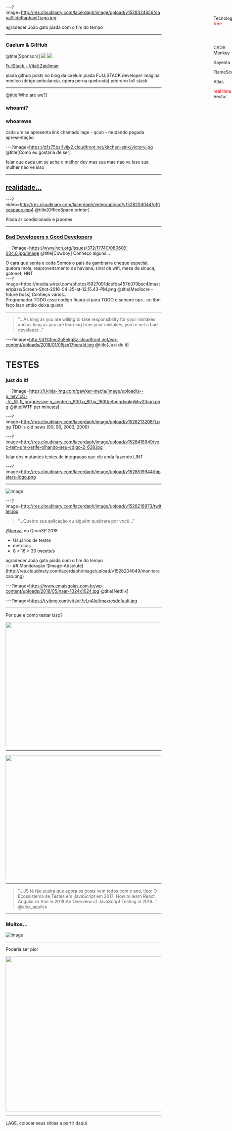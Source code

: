 ---?image=http://res.cloudinary.com/lacerdaph/image/upload/v1528324656/capaSlideRaphaelTiago.jpg

<aside class="notes">
	agradecer João gato
	piada com o fim do tempo
</aside>

---
 ### Caelum & GitHub

@title[Sponsors]
<img style="max-width: 10em; max-height: 8em;" src="https://encrypted-tbn0.gstatic.com/images?q=tbn:ANd9GcTCeaNeLAALdFIUDLmwTJB-0nGiNJaBQmcaZrii63JbVpWQgIL1"/>
<img style="max-width: 10em; max-height: 8em;" src="http://res.cloudinary.com/lacerdaph/image/upload/v1528212612/microsoft-80658_960_720.png"/>

[FullStack - Vitali Zaidiman](https://medium.com/welldone-software/an-overview-of-javascript-testing-in-2018-f68950900bc3)

<aside class="notes">
	piada github
	posts no blog da caelum
	piada FULLSTACK developer
	imagina medico (dirige ambulancia, opera perna quebrada)
	pedreiro full stack
</aside>

---
@title[Who are we?]
### <strike>whoami?</strike>
### whoarewe
<aside class="notes">
	cada um se apresenta
	link chamado lage - qcon - mudando pegada apresentação
</aside>

---?image=https://d1z75bzl1vljy2.cloudfront.net/kitchen-sink/victory.jpg
@title[Como eu gostaria de ser]

<aside class="notes">
	falar que cada um se acha o melhor dev
    mas sua mae nao ve isso
    sua mulher nao ve isso
</aside>

---
## [realidade...](https://code.energy/misconceptions-about-programmers/)

---?video=http://res.cloudinary.com/lacerdaph/video/upload/v1528204044/officespace.mp4
@title[OfficeSpace printer]

<aside class="notes">
	Piada ar condicionado e japones
</aside>

---
### [Bad Developers x Good Developers](https://medium.com/@CodementorIO/good-developers-vs-bad-developers-fe9d2d6b582b)

---?image=https://www.hcn.org/issues/372/17740/080609-034.0.jpg/image
@title[Cowboy]
Conheço alguns...

<aside class="notes">
	O cara que senta e coda
	Somos o país da gambiarra
	cheque especial, quebra mola, reaproveitamento de haviana, sinal de wifi, mesa de sinuca, gatonet, HNT
</aside>
---?image=https://media.wired.com/photos/5927091dcefba457b079bec4/master/pass/Screen-Shot-2016-04-25-at-12.15.43-PM.png
@title[Mediocre - future boss]
Conheço vários...
<aside class="notes">
	Programador TODO
	esse codigo ficará aí para TODO e sempre
	ops.. eu tbm faço isso então deixa quieto
</aside>


---
> "...As long as you are willing to take responsibility for your mistakes and as long as you are learning from your mistakes, you’re not a bad developer..."

---?image=http://d133mo2u8ekg8z.cloudfront.net/wp-content/uploads/2018/01/05jan17herald.jpg
@title[Just do it]
# TESTES
### just do it!

---?image=https://i.kinja-img.com/gawker-media/image/upload/s--p_hev1cO--/c_fill,fl_progressive,g_center,h_900,q_80,w_1600/etoegdvqkgljihv2tbuq.png
@title[WTF per minutes]


---?image=http://res.cloudinary.com/lacerdaph/image/upload/v1528213208/1.png
TDD is old news (90, 96, 2003, 2009)

---?image=http://res.cloudinary.com/lacerdaph/image/upload/v1528418949/voc-tem-um-xerife-olhando-seu-cdigo-2-638.jpg

<aside class="notes">
	falar dos mutantes
	testes de integracao que ele anda fazendo
	LINT
</aside>

---?image=http://res.cloudinary.com/lacerdaph/image/upload/v1528519944/hipsters-logo.png

---
![Image](https://camo.githubusercontent.com/0b6fa6fded52f8eaf752f4ec0edb413f61ae9e46/687474703a2f2f7777772e667265656c6f676f766563746f72732e6e65742f77702d636f6e74656e742f75706c6f6164732f323031332f30362f737461636b6f766572666c6f775f6c6f676f2e6a7067)

---?image=http://res.cloudinary.com/lacerdaph/image/upload/v1528218873/twitter.jpg

> "...Quebre sua aplicação ou alguém quebrará por você..."

[@herval](https://qconsp.com/sp2018/presentation/stress-testing-como-servico) no QconSP 2018

* Usuários de testes
* métricas
* 8 > 16 > 30 tweets/s

<aside class="notes">
	agradecer João gato
	piada com o fim do tempo
</aside>
---
## Monitoração
![Image-Absolute](http://res.cloudinary.com/lacerdaph/image/upload/v1528204049/monitoracao.png)

---?image=https://www.emaisgoias.com.br/wp-content/uploads/2018/05/naar-1024x1024.jpg
@title[Netflix]

<div style="position: fixed; top: 100px; left: -300px;">
	<span style="color:red; ">
		Monitoração
	</span>
	 de tudo
</div>

<div style="position: fixed; top: 180px; left: -300px;">
<p>1M r/s</p>

<p>100M h/streaming</p>

<p>10M dispositivos</p>

<p><span style="color:red; ">160B eventos</span> por dia</p>
</div>


<div style="position: fixed; top: 100px; left: 900px;">
Tecnologias
<span style="color:red; ">
	free
</span>
</div>

<div style="position: fixed; top: 180px; left: 900px;">
<p>CAOS Monkey</p>

<p>Kayenta</p>

<p>FlameScope</p>

<p>Atlas</p>

<p><span style="color:red; ">real time</span> Vector</p>
</div>

---?image=https://i.ytimg.com/vi/sVr7eLnAIqI/maxresdefault.jpg

---
Por que e como testar isso?


<img width="600px" height="400px" src="http://res.cloudinary.com/lacerdaph/image/upload/v1528213717/js-callbacks.gif">


---

<img width="600px" height="400px" src="https://encrypted-tbn0.gstatic.com/images?q=tbn:ANd9GcSKjw7mgz5nJM7kvcG_UUYv_HKu6Qo23QWc0YGO3CoiLcXgqa_e">

---

> "...JS tá tão zueira que agora os posts vem todos com o ano, tipo: O Ecossistema de Testes em JavaScript em 2017; How to learn React, Angular or Vue in 2018;An Overview of JavaScript Testing in 2018..." @alex_aquiles

---
### Muitos...

![Image](http://res.cloudinary.com/lacerdaph/image/upload/v1528213902/frameworks.png)

---
Poderia ser pior

<img width="1000em" height="500em" src="http://res.cloudinary.com/lacerdaph/image/upload/v1528218359/php.jpg">

---

LAGE, colocar seus slides a partir daqui